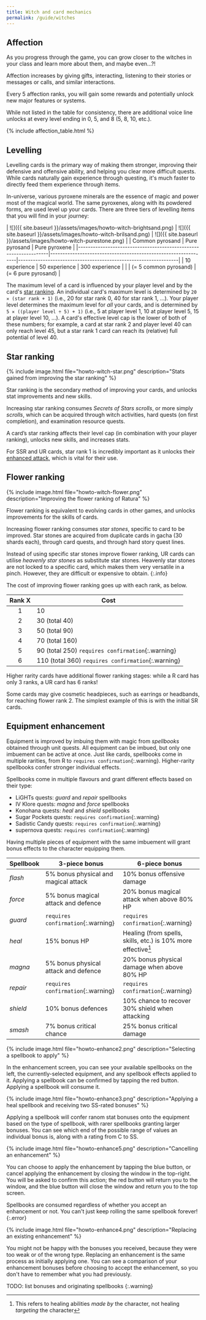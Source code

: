 ```yaml
---
title: Witch and card mechanics
permalink: /guide/witches
---
```


## Affection

As you progress through the game, you can grow closer to the witches in your
class and learn more about them, and maybe even...?!

Affection increases by giving gifts, interacting, listening to their stories or
messages or calls, and similar interactions.

Every 5 affection ranks, you will gain some rewards and potentially unlock new
major features or systems.

While not listed in the table for consistency, there are additional voice line
unlocks at every level ending in 0, 5, and 8 (5, 8, 10, etc.).

{% include affection_table.html %}

## Levelling

Levelling cards is the primary way of making them stronger, improving their
defensive and offensive ability, and helping you clear more difficult quests.
While cards naturally gain experience through questing, it's much faster to
directly feed them experience through items.

In-universe, various pyroxene minerals are the essence of magic and power most
of the magical world. The same pyroxenes, along with its powdered forms, are
used level up your cards. There are three tiers of levelling items that you will
find in your journey:

| ![]({{ site.baseurl }}/assets/images/howto-witch-brightsand.png) | ![]({{ site.baseurl }}/assets/images/howto-witch-brilsand.png) | ![]({{ site.baseurl }}/assets/images/howto-witch-purestone.png) |
| Common pyrosand                                                  | Pure pyrosand                                                  | Pure pyroxene                                                   |
|------------------------------------------------------------------|----------------------------------------------------------------|-----------------------------------------------------------------|
| 10 experience                                                    | 50 experience                                                  | 300 experience                                                  |
|                                                                  | (= 5 common pyrosand)                                          | (= 6 pure pyrosand)                                             |

The maximum level of a card is influenced by your player level and by the card's
[star ranking](#star-ranking). An individual card's maximum level is determined
by `20 ✕ (star rank + 1)` (i.e., 20 for star rank 0, 40 for star rank 1, ...).
Your player level determines the maximum level for *all* your cards, and is
determined by `5 ✕ ((player level ÷ 5) + 1)` (i.e., 5 at player level 1, 10 at
player level 5, 15 at player level 10, ...). A card's effective level cap is the
lower of both of these numbers; for example, a card at star rank 2 and player
level 40 can only reach level 45, but a star rank 1 card can reach its
(relative) full potential of level 40.

## Star ranking

{% include image.html file="howto-witch-star.png" description="Stats gained from
improving the star ranking" %}

Star ranking is the secondary method of improving your cards, and unlocks stat
improvements and new skills.

Increasing star ranking consumes *Secrets of Stars scrolls*, or more simply
*scrolls*, which can be acquired through witch activities, hard quests (on first
completion), and examination resource quests.

A card’s star ranking affects their level cap (in combination with your player
ranking), unlocks new skills, and increases stats.

For SSR and UR cards, star rank 1 is incredibly important as it unlocks their
[enhanced attack](battle#making-attacks), which is vital for their use.

## Flower ranking

{% include image.html file="howto-witch-flower.png" description="Improving the
flower ranking of Ratura" %}

Flower ranking is equivalent to evolving cards in other games, and unlocks
improvements for the skills of cards.

Increasing flower ranking consumes *star stones*, specific to card to be
improved. Star stones are acquired from duplicate cards in gacha (30 shards
each), through card quests, and through hard story quest lines.

Instead of using specific star stones improve flower ranking, UR cards can
utilise *heavenly star stones* as substitute star stones. Heavenly star stones
are not locked to a specific card, which makes them very versatile in a pinch.
However, they are difficult or expensive to obtain.
{:.info}

The cost of improving flower ranking goes up with each rank, as below.

| Rank X | Cost                                               |
|:------:|----------------------------------------------------|
| 1      | 10                                                 |
| 2      | 30 (total 40)                                      |
| 3      | 50 (total 90)                                      |
| 4      | 70 (total 160)                                     |
| 5      | 90 (total 250) `requires confirmation`{:.warning}  |
| 6      | 110 (total 360) `requires confirmation`{:.warning} |

Higher rarity cards have additional flower ranking stages: while a R card has
only 3 ranks, a UR card has 6 ranks!

Some cards may give cosmetic headpieces, such as earrings or headbands, for
reaching flower rank 2. The simplest example of this is with the initial SR
cards.

## Equipment enhancement

Equipment is improved by imbuing them with magic from *spellbooks* obtained through unit quests. All equipment can be imbued, but only one imbuement can be active at once. Just like cards, spellbooks come in multiple rarities, from R to `requires confirmation`{:.warning}. Higher-rarity spellbooks confer stronger individual effects.

Spellbooks come in multiple flavours and grant different effects based on their type:

- LiGHTs quests: *guard* and *repair* spellbooks
- IV Klore quests: *magna* and *force* spellbooks
- Konohana quests: *heal* and *shield* spellbooks
- Sugar Pockets quests: `requires confirmation`{:.warning}
- Sadistic Candy quests: `requires confirmation`{:.warning}
- supernova quests: `requires confirmation`{:.warning}

Having multiple pieces of equipment with the same imbuement will grant bonus effects to the character equipping them.

| Spellbook | 3-piece bonus                        | 6-piece bonus                                                 |
|-----------|--------------------------------------|---------------------------------------------------------------|
| *flash*   | 5% bonus physical and magical attack | 10% bonus offensive damage                                    |
| *force*   | 5% bonus magical attack and defence  | 20% bonus magical attack when above 80% HP                    |
| *guard*   | `requires confirmation`{:.warning}   | `requires confirmation`{:.warning}                            |
| *heal*    | 15% bonus HP                         | Healing (from spells, skills, etc.) is 10% more effective[^1] |
| *magna*   | 5% bonus physical attack and defence | 20% bonus physical damage when above 80% HP                   |
| *repair*  | `requires confirmation`{:.warning}   | `requires confirmation`{:.warning}                            |
| *shield*  | 10% bonus defences                   | 10% chance to recover 30% shield when attacking               |
| *smash*   | 7% bonus critical chance             | 25% bonus critical damage                                     |

[^1]: This refers to healing abilities *made by* the character, not healing *targeting* the character

{% include image.html file="howto-enhance2.png" description="Selecting a spellbook to apply" %}

In the enhancement screen, you can see your available spellbooks on the left, the currently-selected equipment, and any spellbook effects applied to it. Applying a spellbook can be confirmed by tapping the red button. Applying a spellbook will consume it.

{% include image.html file="howto-enhance3.png" description="Applying a heal spellbook and receiving two SS-rated bonuses" %}

Applying a spellbook will confer ranom stat bonuses onto the equipment based on the type of spellbook, with rarer spellbooks granting larger bonuses. You can see which end of the possible range of values an individual bonus is, along with a rating from C to SS.

{% include image.html file="howto-enhance5.png" description="Cancelling an enhancement" %}

You can choose to apply the enhancement by tapping the blue button, or cancel applying the enhancement by closing the window in the top-right. You will be asked to confirm this action; the red button will return you to the window, and the blue button will close the window and return you to the top screen.

Spellbooks are consumed regardless of whether you accept an enhancement or not. You can't just keep rolling the same spellbook forever!
{:.error}

{% include image.html file="howto-enhance4.png" description="Replacing an existing enhancement" %}

You might not be happy with the bonuses you received, because they were too weak or of the wrong type. Replacing an enhancement is the same process as initially applying one. You can see a comparison of your enhancement bonuses before choosing to accept the enhancement, so you don't have to remember what you had previously.

TODO: list bonuses and originating spellbooks
{:.warning}
